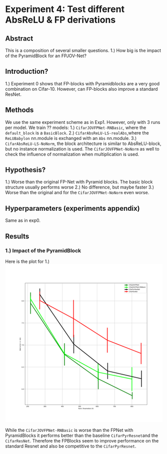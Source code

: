 # Experiment 4: Test different AbsReLU & FP derivations

## Abstract

This is a composition of several smaller questions.
1.) How big is the impact of the PyramidBlock for an FPJOV-Net?

## Introduction?

1.) Experiment 0 shows that FP-blocks with Pyramidblocks are a very good combination on Cifar-10. However, can FP-blocks also improve a standard ResNet.

## Methods

We use the same experiment scheme as in Exp1. However, only with 3 runs per model.
We train ?? models:
1.) ```CifarJOVFPNet-RNBasic```, where the ```default_block``` is a ```BasicBlock```.
2.) ```CifarAbsReLU-LS-realAbs```,where the ```ReLUBabylon``` nn.module is exchanged with an ```Abs``` nn.module.
3.) ```CifarAbsReLU-LS-NoNorm```, the block architecture is similar to AbsReLU-block, but no instance normalization is used. The `CifarJOVFPNet-NoNorm` as well to check the influence of normalization when multiplication is used.


## Hypothesis?

1.) Worse than the original FP-Net with Pyramid blocks. The basic block structure usually performs worse
2.) No difference, but maybe faster
3.) Worse than the original and for the `CifarJOVFPNet-NoNorm` even worse. 


## Hyperparameters (experiments appendix)
Same as in exp0.

## Results

### 1.) Impact of the PyramidBlock
Here is the plot for 1.) 
![q1_models_num_params_vs_min_val_error.png](q1_models_num_params_vs_min_val_error.png)

While the `CifarJOVFPNet-RNBasic` is worse than the FPNet with PyramidBlocks it performs better than the baseline `CifarPyrResnet`and the `CifarResNet`. Therefore the FPBlocks seem to improve performance on the standard Resnet and also be competitive to the `CifarPyrResnet`.


